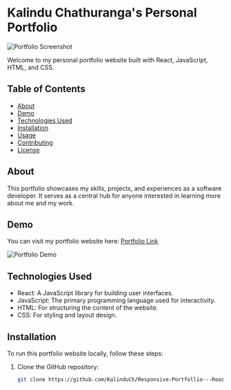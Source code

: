 # Kalindu Chathuranga's Personal Portfolio

![Portfolio Screenshot]()


Welcome to my personal portfolio website built with React, JavaScript, HTML, and CSS.

## Table of Contents

- [About](#about)
- [Demo](#demo)
- [Technologies Used](#technologies-used)
- [Installation](#installation)
- [Usage](#usage)
- [Contributing](#contributing)
- [License](#license)

## About

This portfolio showcases my skills, projects, and experiences as a software developer. It serves as a central hub for anyone interested in learning more about me and my work.

## Demo

You can visit my portfolio website here: [Portfolio Link](insert_demo_link_here)

![Portfolio Demo](insert_gif_or_screenshot_here)

## Technologies Used

- React: A JavaScript library for building user interfaces.
- JavaScript: The primary programming language used for interactivity.
- HTML: For structuring the content of the website.
- CSS: For styling and layout design.

## Installation

To run this portfolio website locally, follow these steps:

1. Clone the GitHub repository:

   ```bash
   git clone https://github.com/KalinduCh/Responsive-Portfollio---React.git
